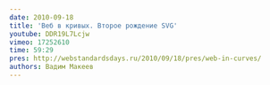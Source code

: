 ```yaml
---
date: 2010-09-18
title: 'Веб в кривых. Второе рождение SVG'
youtube: DDR19L7Lcjw
vimeo: 17252610
time: 59:29
pres: http://webstandardsdays.ru/2010/09/18/pres/web-in-curves/
authors: Вадим Макеев
---
```

